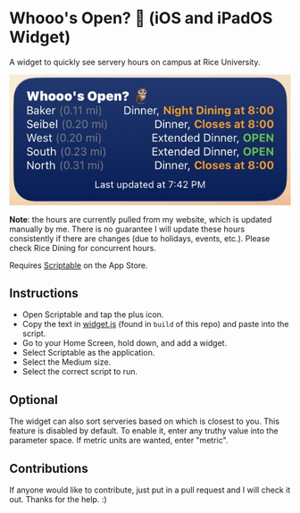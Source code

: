 # Whooo's Open? 🦉 (iOS and iPadOS Widget)
A widget to quickly see servery hours on campus at Rice University.

![Preview](assets/preview.jpg)

<b>Note</b>: the hours are currently pulled from my website, which is updated manually by me. There is no guarantee I will update these hours consistently if there are changes (due to holidays, events, etc.). Please check Rice Dining for concurrent hours.

Requires <a href="https://scriptable.app/">Scriptable</a> on the App Store.

## Instructions
- Open Scriptable and tap the plus icon.
- Copy the text in <a href="/build/widget.js">widget.js</a> (found in `build` of this repo) and paste into the script.
- Go to your Home Screen, hold down, and add a widget.
- Select Scriptable as the application.
- Select the Medium size.
- Select the correct script to run.

## Optional
The widget can also sort serveries based on which is closest to you. This feature is disabled by default. To enable it, enter any truthy value into the parameter space. If metric units are wanted, enter "metric".

## Contributions
If anyone would like to contribute, just put in a pull request and I will check it out. Thanks for the help. :)
